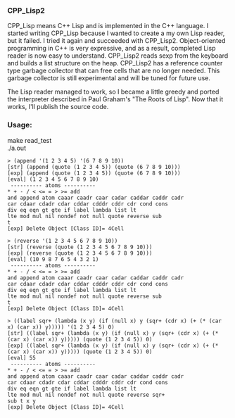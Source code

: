 ### CPP_Lisp2

CPP_Lisp means C++ Lisp and is implemented in the C++ language.
I started writing CPP_Lisp because I wanted to create a my own Lisp reader, but it failed.
I tried it again and succeeded with CPP_Lisp2.
Object-oriented programming in C++ is very expressive, and as a result, completed Lisp reader is now easy to understand.
CPP_Lisp2 reads sexp from the keyboard and builds a list structure on the heap.
CPP_Lisp2 has a reference counter type garbage collector that can free cells that are no longer needed.
This garbage collector is still experimental and will be tuned for future use.

The Lisp reader managed to work, so I became a little greedy and ported the interpreter described in Paul Graham's "The Roots of Lisp".
Now that it works, I'll publish the source code.

### Usage:
make read_test  
./a.out  
```
> (append '(1 2 3 4 5) '(6 7 8 9 10))
[str] (append (quote (1 2 3 4 5)) (quote (6 7 8 9 10)))
[exp] (append (quote (1 2 3 4 5)) (quote (6 7 8 9 10)))
[eval] (1 2 3 4 5 6 7 8 9 10)
 ---------- atoms ----------
* + - / < <= = > >= add
and append atom caaar caadr caar cadar caddar caddr cadr
car cdaar cdadr cdar cddar cdddr cddr cdr cond cons
div eq eqn gt gte if label lambda list lt
lte mod mul nil nondef not null quote reverse sub
t
[exp] Delete Object [Class ID]= 4Cell

> (reverse '(1 2 3 4 5 6 7 8 9 10))
[str] (reverse (quote (1 2 3 4 5 6 7 8 9 10)))
[exp] (reverse (quote (1 2 3 4 5 6 7 8 9 10)))
[eval] (10 9 8 7 6 5 4 3 2 1)
 ---------- atoms ----------
* + - / < <= = > >= add
and append atom caaar caadr caar cadar caddar caddr cadr
car cdaar cdadr cdar cddar cdddr cddr cdr cond cons
div eq eqn gt gte if label lambda list lt
lte mod mul nil nondef not null quote reverse sub
t
[exp] Delete Object [Class ID]= 4Cell

> ((label sqr+ (lambda (x y) (if (null x) y (sqr+ (cdr x) (+ (* (car x) (car x)) y))))) '(1 2 3 4 5) 0)
[str] ((label sqr+ (lambda (x y) (if (null x) y (sqr+ (cdr x) (+ (* (car x) (car x)) y))))) (quote (1 2 3 4 5)) 0)
[exp] ((label sqr+ (lambda (x y) (if (null x) y (sqr+ (cdr x) (+ (* (car x) (car x)) y))))) (quote (1 2 3 4 5)) 0)
[eval] 55
 ---------- atoms ----------
* + - / < <= = > >= add
and append atom caaar caadr caar cadar caddar caddr cadr
car cdaar cdadr cdar cddar cdddr cddr cdr cond cons
div eq eqn gt gte if label lambda list lt
lte mod mul nil nondef not null quote reverse sqr+
sub t x y
[exp] Delete Object [Class ID]= 4Cell
```
